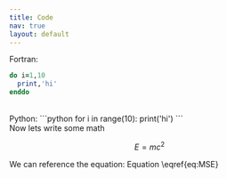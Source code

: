 ```yaml
---
title: Code
nav: true
layout: default
---
```


Fortran:  
```fortran
do i=1,10
  print,'hi'
enddo
```
<br>
Python:  
```python
for i in range(10):
  print('hi')
```
<br>
Now lets write some math

$$ \label{eq:MSE}\tag{1}
E=mc^2
$$

We can reference the equation: Equation \eqref{eq:MSE}
